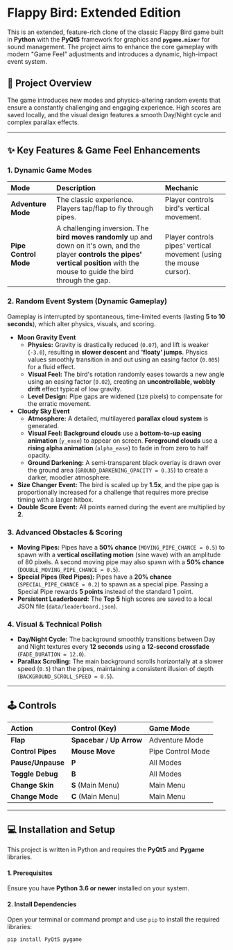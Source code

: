 # Flappy Bird: **Extended Edition**

This is an extended, feature-rich clone of the classic Flappy Bird game built in **Python** with the **PyQt5** framework for graphics and **`pygame.mixer`** for sound management. The project aims to enhance the core gameplay with modern "Game Feel" adjustments and introduces a dynamic, high-impact event system.

## 🚀 Project Overview

The game introduces new modes and physics-altering random events that ensure a constantly challenging and engaging experience. High scores are saved locally, and the visual design features a smooth Day/Night cycle and complex parallax effects.

---

## ✨ Key Features & Game Feel Enhancements

### 1. Dynamic Game Modes

| Mode | Description | Mechanic |
| :--- | :--- | :--- |
| **Adventure Mode** | The classic experience. Players tap/flap to fly through pipes. | Player controls bird's vertical movement. |
| **Pipe Control Mode** | A challenging inversion. The **bird moves randomly** up and down on it's own, and the player **controls the pipes' vertical position** with the mouse to guide the bird through the gap. | Player controls pipes' vertical movement (using the mouse cursor). |

### 2. Random Event System (Dynamic Gameplay)

Gameplay is interrupted by spontaneous, time-limited events (lasting **5 to 10 seconds**), which alter physics, visuals, and scoring.

* **Moon Gravity Event**
    * **Physics:** Gravity is drastically reduced (`0.07`), and lift is weaker (`-3.0`), resulting in **slower descent** and **'floaty' jumps**. Physics values smoothly transition in and out using an easing factor (`0.005`) for a fluid effect.
    * **Visual Feel:** The bird's rotation randomly eases towards a new angle using an easing factor (`0.02`), creating an **uncontrollable, wobbly drift** effect typical of low gravity.
    * **Level Design:** Pipe gaps are widened (`120` pixels) to compensate for the erratic movement.
* **Cloudy Sky Event**
    * **Atmosphere:** A detailed, multilayered **parallax cloud system** is generated.
    * **Visual Feel:** **Background clouds** use a **bottom-to-up easing animation** (`y_ease`) to appear on screen. **Foreground clouds** use a **rising alpha animation** (`alpha_ease`) to fade in from zero to half opacity.
    * **Ground Darkening:** A semi-transparent black overlay is drawn over the ground area (`GROUND_DARKENING_OPACITY = 0.35`) to create a darker, moodier atmosphere.
* **Size Changer Event:** The bird is scaled up by **1.5x**, and the pipe gap is proportionally increased for a challenge that requires more precise timing with a larger hitbox.
* **Double Score Event:** All points earned during the event are multiplied by **2**.

### 3. Advanced Obstacles & Scoring

* **Moving Pipes:** Pipes have a **50% chance** (`MOVING_PIPE_CHANCE = 0.5`) to spawn with a **vertical oscillating motion** (sine wave) with an amplitude of 80 pixels. A second moving pipe may also spawn with a **50% chance** (`DOUBLE_MOVING_PIPE_CHANCE = 0.5`).
* **Special Pipes (Red Pipes):** Pipes have a **20% chance** (`SPECIAL_PIPE_CHANCE = 0.2`) to spawn as a special pipe. Passing a Special Pipe rewards **5 points** instead of the standard 1 point.
* **Persistent Leaderboard:** The **Top 5** high scores are saved to a local JSON file (`data/leaderboard.json`).

### 4. Visual & Technical Polish

* **Day/Night Cycle:** The background smoothly transitions between Day and Night textures every **12 seconds** using a **12-second crossfade** (`FADE_DURATION = 12.0`).
* **Parallax Scrolling:** The main background scrolls horizontally at a slower speed (`0.5`) than the pipes, maintaining a consistent illusion of depth (`BACKGROUND_SCROLL_SPEED = 0.5`).

---

## 🕹️ Controls

| Action | Control (Key) | Game Mode |
| :--- | :--- | :--- |
| **Flap** | **Spacebar** / **Up Arrow** | Adventure Mode |
| **Control Pipes** | **Mouse Move** | Pipe Control Mode |
| **Pause/Unpause** | **P** | All Modes |
| **Toggle Debug** | **B** | All Modes |
| **Change Skin** | **S** (Main Menu) | Main Menu |
| **Change Mode** | **C** (Main Menu) | Main Menu |

---

## 💻 Installation and Setup

This project is written in Python and requires the **PyQt5** and **Pygame** libraries.

#### **1. Prerequisites**

Ensure you have **Python 3.6 or newer** installed on your system.

#### **2. Install Dependencies**

Open your terminal or command prompt and use `pip` to install the required libraries:

```bash
pip install PyQt5 pygame

